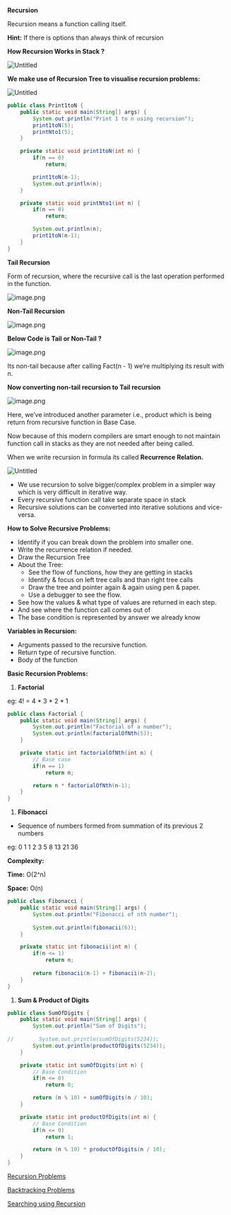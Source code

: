 **Recursion**

Recursion means a function calling itself.

**Hint:** If there is options than always think of recursion

**How Recursion Works in Stack ?**

![Untitled](https://prod-files-secure.s3.us-west-2.amazonaws.com/6ccccabc-9cb5-4b96-a8d1-60cdb356c5a8/64a9a061-f17b-4653-9dbc-1dd56396dd94/Untitled.png)

**We make use of Recursion Tree to visualise recursion problems:**

![Untitled](https://prod-files-secure.s3.us-west-2.amazonaws.com/6ccccabc-9cb5-4b96-a8d1-60cdb356c5a8/ae9bd968-ed77-4052-9f18-58fada5ddf92/Untitled.png)

```java
public class Print1toN {
    public static void main(String[] args) {
        System.out.println("Print 1 to n using recursion");
        print1toN(5);
        printNto1(5);
    }

    private static void print1toN(int n) {
        if(n == 0)
            return;

        print1toN(n-1);
        System.out.println(n);
    }

    private static void printNto1(int n) {
        if(n == 0)
            return;

        System.out.println(n);
        print1toN(n-1);
    }
}
```

**Tail Recursion**

Form of recursion, where the recursive call is the last operation performed in the function.

![image.png](https://prod-files-secure.s3.us-west-2.amazonaws.com/6ccccabc-9cb5-4b96-a8d1-60cdb356c5a8/75ff7010-41a8-40ef-9b13-e74201124a68/image.png)

**Non-Tail Recursion**

![image.png](https://prod-files-secure.s3.us-west-2.amazonaws.com/6ccccabc-9cb5-4b96-a8d1-60cdb356c5a8/51683c63-69c0-4406-a89c-e7ca1a13a3a1/image.png)

**Below Code is Tail or Non-Tail ?**

![image.png](https://prod-files-secure.s3.us-west-2.amazonaws.com/6ccccabc-9cb5-4b96-a8d1-60cdb356c5a8/9579a179-61b7-4f90-a37a-2baaccfa7ffa/image.png)

Its non-tail because after calling Fact(n - 1) we’re multiplying its result with n.

**Now converting non-tail recursion to Tail recursion**

![image.png](https://prod-files-secure.s3.us-west-2.amazonaws.com/6ccccabc-9cb5-4b96-a8d1-60cdb356c5a8/b04fd05f-d0b6-4866-a83d-784e04621c39/image.png)

Here, we’ve introduced another parameter i.e., product which is being return from recursive function in Base Case.

Now because of this modern compilers are smart enough to not maintain function call in stacks as they are not needed after being called.

When we write recursion in formula its called **Recurrence Relation.**

![Untitled](https://prod-files-secure.s3.us-west-2.amazonaws.com/6ccccabc-9cb5-4b96-a8d1-60cdb356c5a8/f98e4267-52c0-4aa1-902d-e56a3282e875/Untitled.png)

- We use recursion to solve bigger/complex problem in a simpler way which is very difficult in iterative way.
- Every recursive function call take separate space in stack
- Recursive solutions can be converted into iterative solutions and vice-versa.

**How to Solve Recursive Problems:**

- Identify if you can break down the problem into smaller one.
- Write the recurrence relation if needed.
- Draw the Recursion Tree
- About the Tree:
    - See the flow of functions, how they are getting in stacks
    - Identify & focus on left tree calls and than right tree calls
    - Draw the tree and pointer again & again using pen & paper.
    - Use a debugger to see the flow.
- See how the values & what type of values are returned in each step.
- And see where the function call comes out of
- The base condition is represented by answer we already know

**Variables in Recursion:**

- Arguments passed to the recursive function.
- Return type of recursive function.
- Body of the function

**Basic Recursion Problems:**

1. **Factorial**

eg: 4! = 4 * 3 * 2 * 1

```java
public class Factorial {
    public static void main(String[] args) {
        System.out.println("Factorial of a number");
        System.out.println(factorialOfNth(5));
    }

    private static int factorialOfNth(int n) {
        // Base case
        if(n == 1)
            return n;

        return n * factorialOfNth(n-1);
    }
}
```

1. **Fibonacci**
- Sequence of numbers formed from summation of its previous 2 numbers

eg: 0 1 1 2 3 5 8 13 21 36

**Complexity:**

**Time:** O(2^n)

**Space:** O(n)

```java
public class Fibonacci {
    public static void main(String[] args) {
        System.out.println("Fibonacci of nth number");
        
        System.out.println(fibonacii(6));
    }

    private static int fibonacii(int n) {
        if(n <= 1)
            return n;
            
        return fibonacii(n-1) + fibonacii(n-2);
    }
}
```

1. **Sum & Product of Digits**

```java
public class SumOfDigits {
    public static void main(String[] args) {
        System.out.println("Sum of Digits");
        
//        System.out.println(sumOfDigits(5234));
        System.out.println(productOfDigits(5234));
    }

    private static int sumOfDigits(int n) {
        // Base Condition
        if(n <= 0)
            return 0;

        return (n % 10) + sumOfDigits(n / 10);
    }

    private static int productOfDigits(int n) {
        // Base Condition
        if(n <= 0)
            return 1;

        return (n % 10) * productOfDigits(n / 10);
    }
}
```

[Recursion Problems](https://www.notion.so/Recursion-Problems-16951fb695f080259d3ef6a745384f40?pvs=21)

[Backtracking Problems](https://www.notion.so/Backtracking-Problems-76b19c6901a641e787c104138d4fd6bf?pvs=21)

[Searching using Recursion](https://www.notion.so/Searching-using-Recursion-7454c5492c3b4266a4513e7cf3e6943f?pvs=21)